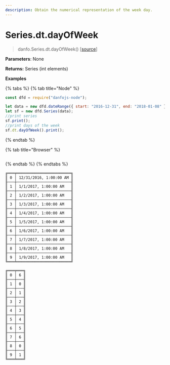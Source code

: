 ```yaml
---
description: Obtain the numerical representation of the week day.
---
```


# Series.dt.dayOfWeek

> danfo.Series.dt.dayOfWeek() \[[source](https://github.com/javascriptdata/danfojs/blob/master/src/danfojs-base/core/datetime.ts#L83)]

**Parameters**: None

**Returns:** Series (int elements)

**Examples**

{% tabs %}
{% tab title="Node" %}

```javascript
const dfd = require("danfojs-node");

let data = new dfd.dateRange({ start: "2016-12-31", end: "2018-01-08" });
let sf = new dfd.Series(data);
//print series
sf.print();
//print days of the week
sf.dt.dayOfWeek().print();
```

{% endtab %}

{% tab title="Browser" %}

```

```

{% endtab %}
{% endtabs %}

```
╔═══╤════════════════════════╗
║ 0 │ 12/31/2016, 1:00:00 AM ║
╟───┼────────────────────────╢
║ 1 │ 1/1/2017, 1:00:00 AM   ║
╟───┼────────────────────────╢
║ 2 │ 1/2/2017, 1:00:00 AM   ║
╟───┼────────────────────────╢
║ 3 │ 1/3/2017, 1:00:00 AM   ║
╟───┼────────────────────────╢
║ 4 │ 1/4/2017, 1:00:00 AM   ║
╟───┼────────────────────────╢
║ 5 │ 1/5/2017, 1:00:00 AM   ║
╟───┼────────────────────────╢
║ 6 │ 1/6/2017, 1:00:00 AM   ║
╟───┼────────────────────────╢
║ 7 │ 1/7/2017, 1:00:00 AM   ║
╟───┼────────────────────────╢
║ 8 │ 1/8/2017, 1:00:00 AM   ║
╟───┼────────────────────────╢
║ 9 │ 1/9/2017, 1:00:00 AM   ║
╚═══╧════════════════════════╝

╔═══╤═══╗
║ 0 │ 6 ║
╟───┼───╢
║ 1 │ 0 ║
╟───┼───╢
║ 2 │ 1 ║
╟───┼───╢
║ 3 │ 2 ║
╟───┼───╢
║ 4 │ 3 ║
╟───┼───╢
║ 5 │ 4 ║
╟───┼───╢
║ 6 │ 5 ║
╟───┼───╢
║ 7 │ 6 ║
╟───┼───╢
║ 8 │ 0 ║
╟───┼───╢
║ 9 │ 1 ║
╚═══╧═══╝
```
